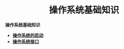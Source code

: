 <h1 align="center">操作系统基础知识</h1>


**操作系统基础知识**

- <font style="font-weight:bold; color:#4169E1;text-decoration:underline;" target="_blank">[操作系统的启动](doc/基础知识/操作系统/基础知识/操作系统的启动.md)</font>  
- <font style="font-weight:bold; color:#4169E1;text-decoration:underline;" target="_blank">[操作系统接口](doc/基础知识/操作系统/基础知识/操作系统的接口.md)</font>

